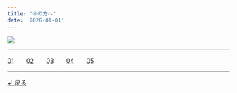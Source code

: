 ```yaml
---
title: '④の方へ'
date: '2026-01-01'
---
```

![](/images/04_.jpg)
***
[01](/posts/4-01)　　[02](/posts/4-02)　　[03](/posts/4-03)　　[04](/posts/4-04)　　[05](/posts/4-05)
***
[ ↲ 戻る ](https://01234567890.thebase.in/about)
